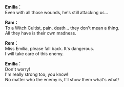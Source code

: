 # 

  
**Emilia：**  
Even with all those wounds, he's still attacking us...  
  
**Ram：**  
To a Witch Cultist, pain, death... they don't mean a thing.  
All they have is their own madness.  
  
**Rem：**  
Miss Emilia, please fall back. It's dangerous.  
I will take care of this enemy.  
  
**Emilia：**  
Don't worry!  
I'm really strong too, you know!  
No matter who the enemy is, I'll show them what's what!  
